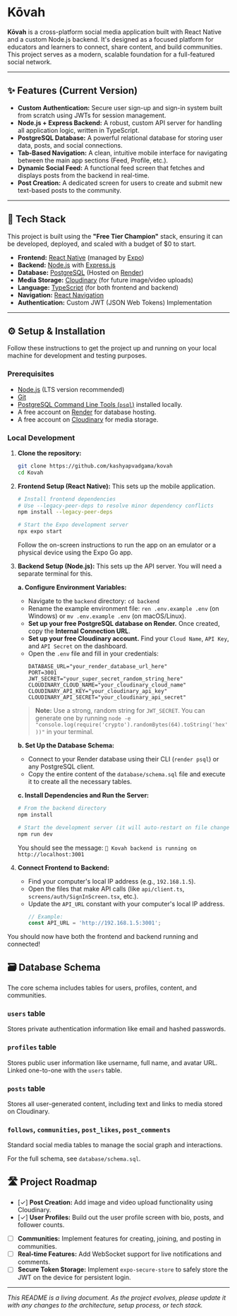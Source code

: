 #  Kōvah

**Kōvah** is a cross-platform social media application built with React Native and a custom Node.js backend. It's designed as a focused platform for educators and learners to connect, share content, and build communities. This project serves as a modern, scalable foundation for a full-featured social network.

---

## ✨ Features (Current Version)

-   **Custom Authentication:** Secure user sign-up and sign-in system built from scratch using JWTs for session management.
-   **Node.js + Express Backend:** A robust, custom API server for handling all application logic, written in TypeScript.
-   **PostgreSQL Database:** A powerful relational database for storing user data, posts, and social connections.
-   **Tab-Based Navigation:** A clean, intuitive mobile interface for navigating between the main app sections (Feed, Profile, etc.).
-   **Dynamic Social Feed:** A functional feed screen that fetches and displays posts from the backend in real-time.
-   **Post Creation:** A dedicated screen for users to create and submit new text-based posts to the community.

---

## 🚀 Tech Stack

This project is built using the **"Free Tier Champion"** stack, ensuring it can be developed, deployed, and scaled with a budget of $0 to start.

-   **Frontend:** [React Native](https://reactnative.dev/) (managed by [Expo](https://expo.dev/))
-   **Backend:** [Node.js](https://nodejs.org/) with [Express.js](https://expressjs.com/)
-   **Database:** [PostgreSQL](https://www.postgresql.org/) (Hosted on [Render](https://render.com/))
-   **Media Storage:** [Cloudinary](https://cloudinary.com/) (for future image/video uploads)
-   **Language:** [TypeScript](https://www.typescriptlang.org/) (for both frontend and backend)
-   **Navigation:** [React Navigation](https://reactnavigation.org/)
-   **Authentication:** Custom JWT (JSON Web Tokens) Implementation

---

## ⚙️ Setup & Installation

Follow these instructions to get the project up and running on your local machine for development and testing purposes.

### Prerequisites

-   [Node.js](https://nodejs.org/) (LTS version recommended)
-   [Git](https://git-scm.com/)
-   [PostgreSQL Command Line Tools (`psql`)](https://www.postgresql.org/download/) installed locally.
-   A free account on [Render](https://render.com/) for database hosting.
-   A free account on [Cloudinary](https://cloudinary.com/) for media storage.

### Local Development

1.  **Clone the repository:**
    ```bash
    git clone https://github.com/kashyapvadgama/kovah
    cd Kovah
    ```

2.  **Frontend Setup (React Native):**
    This sets up the mobile application.
    ```bash
    # Install frontend dependencies
    # Use --legacy-peer-deps to resolve minor dependency conflicts
    npm install --legacy-peer-deps

    # Start the Expo development server
    npx expo start
    ```
    Follow the on-screen instructions to run the app on an emulator or a physical device using the Expo Go app.

3.  **Backend Setup (Node.js):**
    This sets up the API server. You will need a separate terminal for this.

    **a. Configure Environment Variables:**
    -   Navigate to the `backend` directory: `cd backend`
    -   Rename the example environment file: `ren .env.example .env` (on Windows) or `mv .env.example .env` (on macOS/Linux).
    -   **Set up your free PostgreSQL database on Render.** Once created, copy the **Internal Connection URL**.
    -   **Set up your free Cloudinary account.** Find your `Cloud Name`, `API Key`, and `API Secret` on the dashboard.
    -   Open the `.env` file and fill in your credentials:
        ```env
        DATABASE_URL="your_render_database_url_here"
        PORT=3001
        JWT_SECRET="your_super_secret_random_string_here"
        CLOUDINARY_CLOUD_NAME="your_cloudinary_cloud_name"
        CLOUDINARY_API_KEY="your_cloudinary_api_key"
        CLOUDINARY_API_SECRET="your_cloudinary_api_secret"
        ```
      > **Note:** Use a strong, random string for `JWT_SECRET`. You can generate one by running `node -e "console.log(require('crypto').randomBytes(64).toString('hex'))"` in your terminal.

    **b. Set Up the Database Schema:**
    -   Connect to your Render database using their CLI (`render psql`) or any PostgreSQL client.
    -   Copy the entire content of the `database/schema.sql` file and execute it to create all the necessary tables.

    **c. Install Dependencies and Run the Server:**
    ```bash
    # From the backend directory
    npm install

    # Start the development server (it will auto-restart on file changes)
    npm run dev
    ```
    You should see the message: `🚀 Kovah backend is running on http://localhost:3001`

4.  **Connect Frontend to Backend:**
    -   Find your computer's local IP address (e.g., `192.168.1.5`).
    -   Open the files that make API calls (like `api/client.ts`, `screens/auth/SignInScreen.tsx`, etc.).
    -   Update the `API_URL` constant with your computer's local IP address.
        ```typescript
        // Example:
        const API_URL = 'http://192.168.1.5:3001';
        ```

You should now have both the frontend and backend running and connected!

## 🗃️ Database Schema

The core schema includes tables for users, profiles, content, and communities.

### `users` table
Stores private authentication information like email and hashed passwords.

### `profiles` table
Stores public user information like username, full name, and avatar URL. Linked one-to-one with the `users` table.

### `posts` table
Stores all user-generated content, including text and links to media stored on Cloudinary.

### `follows`, `communities`, `post_likes`, `post_comments`
Standard social media tables to manage the social graph and interactions.

For the full schema, see `database/schema.sql`.

## 🛣️ Project Roadmap

-   [✓] **Post Creation:** Add image and video upload functionality using Cloudinary.
-   [✓] **User Profiles:** Build out the user profile screen with bio, posts, and follower counts.
-   [ ] **Communities:** Implement features for creating, joining, and posting in communities.
-   [ ] **Real-time Features:** Add WebSocket support for live notifications and comments.
-   [ ] **Secure Token Storage:** Implement `expo-secure-store` to safely store the JWT on the device for persistent login.

---
*This README is a living document. As the project evolves, please update it with any changes to the architecture, setup process, or tech stack.*
